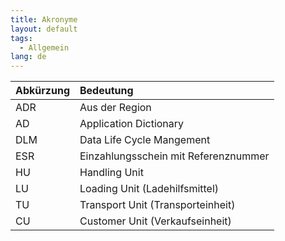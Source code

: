 ```yaml
---
title: Akronyme
layout: default
tags:
  - Allgemein
lang: de
---
```



| Abkürzung     | Bedeutung     |
| :------------- | :------------- |
| ADR       | Aus der Region         |
| AD       | Application Dictionary          |
| DLM       | Data Life Cycle Mangement        |
| ESR       | Einzahlungsschein mit Referenznummer         |
| HU       | Handling Unit   |
| LU       | Loading Unit (Ladehilfsmittel)   |
| TU       | Transport Unit (Transporteinheit)  |
| CU       | Customer Unit  (Verkaufseinheit) |
